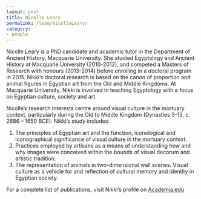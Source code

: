 ```yaml
---
layout: post
title: Nicolle Leary
permalink: /team/NicolleLeary/
category:
- people
---
```



<!-- <amp-img width="600" height="300" layout="responsive" src="http://lorempixel.com/600/300/sports"></amp-img> -->

<main id="content" role="main" class="content">

<amp-img width="300" height="300" class="author-thumb-post" layout="responsive" alt="Cover" src="/assets/images/Nikki_Leary.jpg"></amp-img>

Nicolle Leary is a PhD candidate and academic tutor in the Department of Ancient History, Macquarie University. She studied Egyptology and Ancient History at Macquarie University (2010-2012), and competed a Masters of Research with honours (2013-2014) before enrolling in a doctoral program in 2015. Nikki’s doctoral research is based on the canon of proportion and animal figures in Egyptian art from the Old and Middle Kingdoms. At Macquarie University, Nikki is involved in teaching Egyptology with a focus on Egyptian culture, society and art.

Nicolle’s research interests centre around visual culture in the mortuary context, particularly during the Old to Middle Kingdom (Dynasties 3-13, c. 2686 – 1650 BCE). Nikki’s study includes:
1. The principles of Egyptian art and the function, iconological and iconographical significance of visual culture in the mortuary context.
1. Practices employed by artisans as a means of understanding how and why images were conceived within the bounds of visual decorum and artistic tradition.
1. The representation of animals in two-dimensional wall scenes.
Visual culture as a vehicle for and reflection of cultural memory and identity in Egyptian society.

For a complete list of publications, visit Nikki’s profile on [Academia.edu](https://mq.academia.edu/NikkiLeary)


</main>
